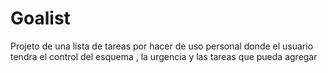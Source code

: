 # Goalist

Projeto de una lista de tareas por hacer de uso personal donde el usuario tendra el control del esquema , la urgencia y las tareas que pueda agregar 

